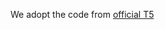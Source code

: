 We adopt the code from [official T5](https://github.com/google-research/text-to-text-transfer-transformer)
